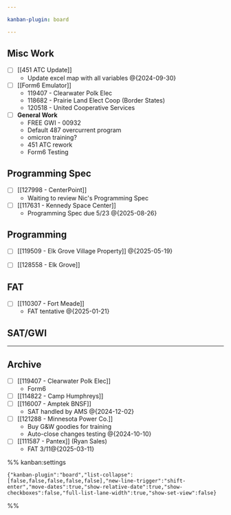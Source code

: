 ```yaml
---

kanban-plugin: board

---
```


## Misc Work

- [ ] [[451 ATC Update]]
	- Update excel map with all variables @{2024-09-30}
- [ ] [[Form6 Emulator]]
	- 119407 - Clearwater Polk Elec
	- 118682 - Prairie Land Elect Coop (Border States)
	- 120518 - United Cooperative Services
- [ ] **General Work**
	- FREE GWI - 00932
	- Default 487 overcurrent program
	- omicron training?
	- 451 ATC rework
	- Form6 Testing


## Programming Spec

- [ ] [[127998 - CenterPoint]]
	- Waiting to review Nic's Programming Spec
- [ ] [[117631 - Kennedy Space Center]]
	- Programming Spec due 5/23
	@{2025-08-26}


## Programming

- [ ] [[119509 - Elk Grove Village Property]] @{2025-05-19}
- [ ] [[128558 - Elk Grove]]


## FAT

- [ ] [[110307 - Fort Meade]]
	- FAT tentative @{2025-01-21}


## SAT/GWI



***

## Archive

- [ ] [[119407 - Clearwater Polk Elec]]
	- Form6
- [ ] [[114822 - Camp Humphreys]]
- [ ] [[116007 - Amptek BNSF]]
	- SAT handled by AMS
	@{2024-12-02}
- [ ] [[121288 - Minnesota Power Co.]]
	- Buy G&W goodies for training
	- Auto-close changes testing
	@{2024-10-10}
- [ ] [[111587 - Pantex]] (Ryan Sales)
	- FAT 3/11@{2025-03-11}

%% kanban:settings
```
{"kanban-plugin":"board","list-collapse":[false,false,false,false,false],"new-line-trigger":"shift-enter","move-dates":true,"show-relative-date":true,"show-checkboxes":false,"full-list-lane-width":true,"show-set-view":false}
```
%%